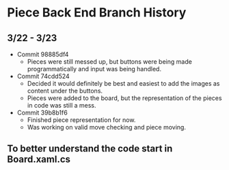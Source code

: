 ﻿# Piece Back End Branch History

## 3/22 - 3/23

* Commit 98885df4
	* Pieces were still messed up, but buttons were being made programmatically and input was being handled.
* Commit 74cdd524
	* Decided it would definitely be best and easiest to add the images as content under the buttons.
	* Pieces were added to the board, but the representation of the pieces in code was still a mess.
* Commit 39b8b1f6
	* Finished piece representation for now.
	* Was working on valid move checking and piece moving.

## To better understand the code start in Board.xaml.cs